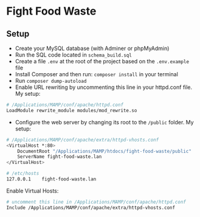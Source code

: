 # Fight Food Waste

## Setup

- Create your MySQL database (with Adminer or phpMyAdmin)
- Run the SQL code located in `schema_build.sql`
- Create a file `.env` at the root of the project based on the `.env.example` file
- Install Composer and then run: `composer install` in your terminal
- Run `composer dump-autoload`
- Enable URL rewriting by uncommenting this line in your httpd.conf file. My setup:

```sh
# /Applications/MAMP/conf/apache/httpd.conf
LoadModule rewrite_module modules/mod_rewrite.so
```

- Configure the web server by changing its root to the `/public` folder. My setup:

```sh
# /Applications/MAMP/conf/apache/extra/httpd-vhosts.conf
<VirtualHost *:80>
    DocumentRoot "/Applications/MAMP/htdocs/fight-food-waste/public"
    ServerName fight-food-waste.lan
</VirtualHost>
```

```sh
# /etc/hosts
127.0.0.1    fight-food-waste.lan
```

Enable Virtual Hosts: 
```sh
# uncomment this line in /Applications/MAMP/conf/apache/httpd.conf
Include /Applications/MAMP/conf/apache/extra/httpd-vhosts.conf
```

